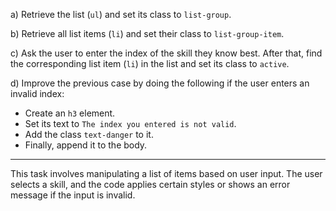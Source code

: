 a) Retrieve the list (`ul`) and set its class to `list-group`.

b) Retrieve all list items (`li`) and set their class to `list-group-item`.

c) Ask the user to enter the index of the skill they know best. After that, find the corresponding list item (`li`) in the list and set its class to `active`.

d) Improve the previous case by doing the following if the user enters an invalid index:
- Create an `h3` element.
- Set its text to `The index you entered is not valid`.
- Add the class `text-danger` to it.
- Finally, append it to the body.

---

This task involves manipulating a list of items based on user input. The user selects a skill, and the code applies certain styles or shows an error message if the input is invalid.